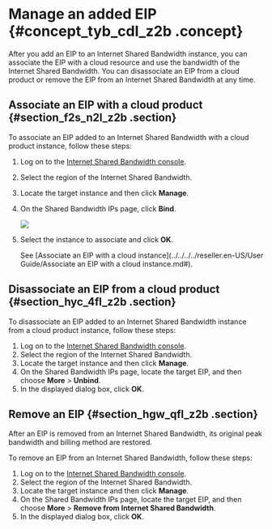 # Manage an added EIP {#concept_tyb_cdl_z2b .concept}

After you add an EIP to an Internet Shared Bandwidth instance, you can associate the EIP with a cloud resource and use the bandwidth of the Internet Shared Bandwidth. You can disassociate an EIP from a cloud product or remove the EIP from an Internet Shared Bandwidth at any time.

## Associate an EIP with a cloud product {#section_f2s_n2l_z2b .section}

To associate an EIP added to an Internet Shared Bandwidth with a cloud product instance, follow these steps:

1.  Log on to the [Internet Shared Bandwidth console](https://vpcnext.console.aliyun.com/cbwp/cn-hangzhou/cbwps).
2.  Select the region of the Internet Shared Bandwidth.
3.  Locate the target instance and then click **Manage**.
4.  On the Shared Bandwidth IPs page, click **Bind**.

    ![](http://static-aliyun-doc.oss-cn-hangzhou.aliyuncs.com/assets/img/19058/155921350611096_en-US.png)

5.  Select the instance to associate and click **OK**.

    See [Associate an EIP with a cloud instance](../../../../reseller.en-US/User Guide/Associate an EIP with a cloud instance.md#).


## Disassociate an EIP from a cloud product {#section_hyc_4fl_z2b .section}

To disassociate an EIP added to an Internet Shared Bandwidth instance from a cloud product instance, follow these steps:

1.  Log on to the [Internet Shared Bandwidth console](https://vpcnext.console.aliyun.com/cbwp/cn-hangzhou/cbwps).
2.  Select the region of the Internet Shared Bandwidth.
3.  Locate the target instance and then click **Manage**.
4.  On the Shared Bandwidth IPs page, locate the target EIP, and then choose **More** \> **Unbind**.
5.  In the displayed dialog box, click **OK**.

## Remove an EIP {#section_hgw_qfl_z2b .section}

After an EIP is removed from an Internet Shared Bandwidth, its original peak bandwidth and billing method are restored.

To remove an EIP from an Internet Shared Bandwidth, follow these steps:

1.  Log on to the [Internet Shared Bandwidth console](https://vpcnext.console.aliyun.com/cbwp/cn-hangzhou/cbwps).
2.  Select the region of the Internet Shared Bandwidth.
3.  Locate the target instance and then click **Manage**.
4.  On the Shared Bandwidth IPs page, locate the target EIP, and then choose **More** \> **Remove from Internet Shared Bandwidth**.
5.  In the displayed dialog box, click **OK**.

